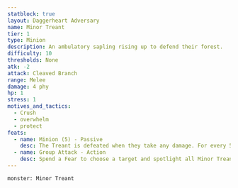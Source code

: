 ```yaml
---
statblock: true
layout: Daggerheart Adversary
name: Minor Treant
tier: 1
type: Minion
description: An ambulatory sapling rising up to defend their forest.
difficulty: 10
thresholds: None
atk: -2
attack: Cleaved Branch
range: Melee
damage: 4 phy
hp: 1
stress: 1
motives_and_tactics:
  - Crush
  - overwhelm
  - protect
feats:
  - name: Minion (5) - Passive
    desc: The Treant is defeated when they take any damage. For every 5 damage a PC deals to the Treant, defeat an additional Minion within range the attack would succeed against.
  - name: Group Attack - Action
    desc: Spend a Fear to choose a target and spotlight all Minor Treants within Close range of them. Those Minions move into Melee range of the target and make one shared attack roll. On a success, they deal 4 physical damage each. Combine this damage.
---
```


```statblock
monster: Minor Treant
```